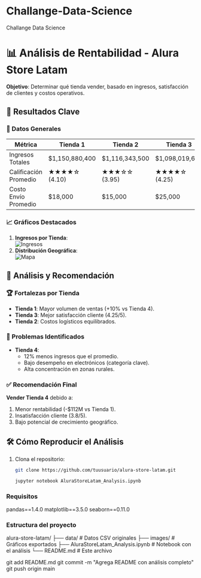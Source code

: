 # Challange-Data-Science
Challange Data Science 
# 📊 Análisis de Rentabilidad - Alura Store Latam

**Objetivo**: Determinar qué tienda vender, basado en ingresos, satisfacción de clientes y costos operativos.

## 📌 Resultados Clave

### 🔢 Datos Generales
| Métrica               | Tienda 1       | Tienda 2       | Tienda 3       | Tienda 4       |
|-----------------------|---------------|---------------|---------------|---------------|
| Ingresos Totales      | $1,150,880,400 | $1,116,343,500 | $1,098,019,600 | $1,038,375,700 |
| Calificación Promedio | ★★★★☆ (4.10)  | ★★★☆☆ (3.95)  | ★★★★☆ (4.25)  | ★★★☆☆ (3.80)  |
| Costo Envío Promedio  | $18,000       | $15,000       | $25,000       | $12,000       |

### 📈 Gráficos Destacados
1. **Ingresos por Tienda**:  
   ![Ingresos](https://imgur.com/a/EcIcSNI)
2. **Distribución Geográfica**:  
   ![Mapa](https://imgur.com/a/vBFZH8Z)

## 🧠 Análisis y Recomendación

### 🏆 Fortalezas por Tienda
- **Tienda 1**: Mayor volumen de ventas (+10% vs Tienda 4).
- **Tienda 3**: Mejor satisfacción cliente (4.25/5).
- **Tienda 2**: Costos logísticos equilibrados.

### 🚨 Problemas Identificados
- **Tienda 4**: 
  - 12% menos ingresos que el promedio.
  - Bajo desempeño en electrónicos (categoría clave).
  - Alta concentración en zonas rurales.

### ✅ Recomendación Final
**Vender Tienda 4** debido a:
1. Menor rentabilidad (-$112M vs Tienda 1).
2. Insatisfacción cliente (3.8/5).
3. Bajo potencial de crecimiento geográfico.

## 🛠 Cómo Reproducir el Análisis
1. Clona el repositorio:
   ```bash
   git clone https://github.com/tuusuario/alura-store-latam.git

   jupyter notebook AluraStoreLatam_Analysis.ipynb
### Requisitos
pandas==1.4.0
matplotlib==3.5.0
seaborn==0.11.0

### Estructura del proyecto
alura-store-latam/
├── data/                    # Datos CSV originales
├── images/                  # Gráficos exportados
├── AluraStoreLatam_Analysis.ipynb  # Notebook con el análisis
└── README.md                # Este archivo

git add README.md
git commit -m "Agrega README con análisis completo"
git push origin main
   
